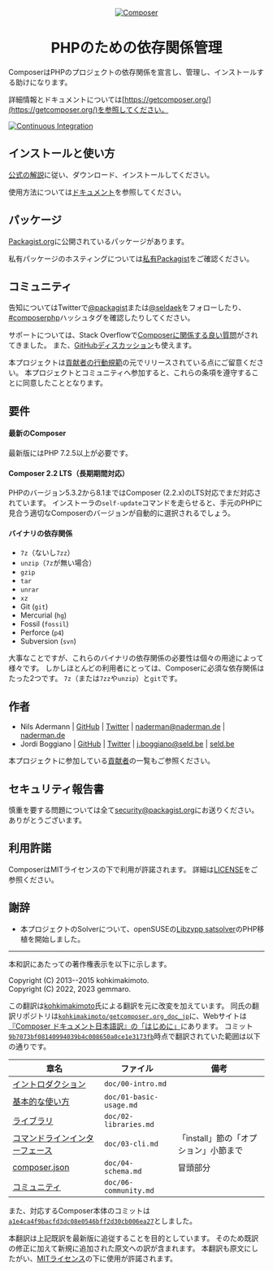 <p align="center">
    <a href="https://getcomposer.org">
        <img src="https://getcomposer.org/img/logo-composer-transparent.png" alt="Composer">
    </a>
</p>
<h1 align="center">PHPのための依存関係管理</h1>

ComposerはPHPのプロジェクトの依存関係を宣言し、管理し、インストールする助けになります。

詳細情報とドキュメントについては[https://getcomposer.org/](https://getcomposer.org/)を参照してください。

[![Continuous
Integration](https://github.com/composer/composer/workflows/Continuous%20Integration/badge.svg?branch=main)](https://github.com/composer/composer/actions)

インストールと使い方
------------------------------

[公式の解説](https://getcomposer.org/download/)に従い、ダウンロード、インストールしてください。

使用方法については[ドキュメント](https://getcomposer.org/doc/)を参照してください。

パッケージ
---------------

[Packagist.org](https://packagist.org)に公開されているパッケージがあります。

私有パッケージのホスティングについては[私有Packagist](https://packagist.com)をご確認ください。

コミュニティ
------------------

告知についてはTwitterで[@packagist](https://twitter.com/packagist)または[@seldaek](https://twitter.com/seldaek)をフォローしたり、[#composerphp](https://twitter.com/search?q=%23composerphp&src=typed_query&f=live)ハッシュタグを確認したりしてください。

サポートについては、Stack
Overflowで[Composerに関係する良い質問](https://stackoverflow.com/questions/tagged/composer-php)がされてきました。
また、[GitHubディスカッション](https://github.com/composer/composer/discussions)も使えます。

本プロジェクトは[貢献者の行動規範](https://www.contributor-covenant.org/version/1/4/code-of-conduct/)の元でリリースされている点にご留意ください。
本プロジェクトとコミュニティへ参加すると、これらの条項を遵守することに同意したこととなります。

要件
------

#### 最新のComposer

最新版にはPHP 7.2.5以上が必要です。

#### Composer 2.2 LTS（長期期間対応）

PHPのバージョン5.3.2から8.1まではComposer (2.2.x)のLTS対応でまだ対応されています。
インストーラの`self-update`コマンドを走らせると、手元のPHPに見合う適切なComposerのバージョンが自動的に選択されるでしょう。

#### バイナリの依存関係

- `7z`（ないし`7zz`）
- `unzip`（`7z`が無い場合）
- `gzip`
- `tar`
- `unrar`
- `xz`
- Git (`git`)
- Mercurial (`hg`)
- Fossil (`fossil`)
- Perforce (`p4`)
- Subversion (`svn`)

大事なことですが、これらのバイナリの依存関係の必要性は個々の用途によって様々です。
しかしほとんどの利用者にとっては、Composerに必須な依存関係はたった2つです。
`7z`（または`7zz`や`unzip`）と`git`です。

作者
------

- Nils Adermann | [GitHub](https://github.com/naderman)  |
  [Twitter](https://twitter.com/naderman) | <naderman@naderman.de> |
  [naderman.de](https://naderman.de)
- Jordi Boggiano | [GitHub](https://github.com/Seldaek) |
  [Twitter](https://twitter.com/seldaek) | <j.boggiano@seld.be> |
  [seld.be](https://seld.be)

本プロジェクトに参加している[貢献者](https://github.com/composer/composer/contributors)の一覧もご参照ください。

セキュリティ報告書
---------------------------

慎重を要する問題については全て[security@packagist.org](mailto:security@packagist.org)にお送りください。
ありがとうございます。

利用許諾
------------

ComposerはMITライセンスの下で利用が許諾されます。
詳細は[LICENSE](LICENSE)をご参照ください。

謝辞
------

- 本プロジェクトのSolverについて、openSUSEの[Libzypp
  satsolver](https://en.opensuse.org/openSUSE:Libzypp_satsolver)のPHP移植を開始しました。

- - -

本和訳にあたっての著作権表示を以下に示します。

Copyright (C) 2013--2015 kohkimakimoto.<br>
Copyright (C) 2022, 2023 gemmaro.

この翻訳は[kohkimakimoto][]氏による翻訳を元に改変を加えています。
同氏の翻訳リポジトリは[`kohkimakimoto/getcomposer.org_doc_jp`][repo]に、Webサイトは[『Composer ドキュメント日本語訳』の「はじめに」][site]にあります。
コミット[`9b7073bf08140994039b4c008650a0ce1e3173fb`][commit]時点で翻訳されていた範囲は以下の通りです。

| 章名                                  | ファイル                | 備考                                  |
|---------------------------------------|-------------------------|---------------------------------------|
| [イントロダクション][intro]           | `doc/00-intro.md`       |                                       |
| [基本的な使い方][basic]               | `doc/01-basic-usage.md` |                                       |
| [ライブラリ][lib]                     | `doc/02-libraries.md`   |                                       |
| [コマンドラインインターフェース][cli] | `doc/03-cli.md`         | 「install」節の「オプション」小節まで |
| [composer.json][schema]               | `doc/04-schema.md`      | 冒頭部分                              |
| [コミュニティ][community]             | `doc/06-community.md`   |                                       |

また、対応するComposer本体のコミットは[`a1e4ca4f9bacfd3dc08e0546bff2d30cb006ea27`][original-commit]としました。

本翻訳は上記既訳を最新版に追従することを目的としています。
そのため既訳の修正に加えて新規に追加された原文への訳が含まれます。
本翻訳も原文にしたがい、[MITライセンス][license]の下に使用が許諾されます。

[basic]: https://kohkimakimoto.github.io/getcomposer.org_doc_jp/doc/01-basic-usage.html
[cli]: https://kohkimakimoto.github.io/getcomposer.org_doc_jp/doc/03-cli.html
[commit]: https://github.com/kohkimakimoto/getcomposer.org_doc_jp/commit/9b7073bf08140994039b4c008650a0ce1e3173fb
[community]: https://kohkimakimoto.github.io/getcomposer.org_doc_jp/doc/06-community.html
[intro]: https://kohkimakimoto.github.io/getcomposer.org_doc_jp/doc/00-intro.html
[kohkimakimoto]: https://github.com/kohkimakimoto
[lib]: https://kohkimakimoto.github.io/getcomposer.org_doc_jp/doc/02-libraries.html
[license]: https://github.com/composer/composer/blob/main/LICENSE
[original-commit]: https://github.com/composer/composer/commit/a1e4ca4f9bacfd3dc08e0546bff2d30cb006ea27
[repo]: https://github.com/kohkimakimoto/getcomposer.org_doc_jp
[schema]: https://kohkimakimoto.github.io/getcomposer.org_doc_jp/doc/04-schema.html
[site]: https://kohkimakimoto.github.io/getcomposer.org_doc_jp/doc/00-intro.html
